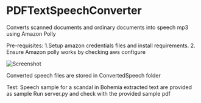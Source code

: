 # PDFTextSpeechConverter
Converts scanned documents and ordinary documents into speech mp3 using Amazon Polly

Pre-requisites:
1.Setup amazon credentials files and install requirements.
2. Ensure Amazon polly works by checking aws configure 

![Screenshot](https://github.com/vijayengineer/PDFTextSpeechConverter/blob/main/assets/Screenshot%202020-12-30%20at%2017.51.39.png)

Converted speech files are stored in ConvertedSpeech folder

Test:
Speech sample for a scandal in Bohemia extracted text are provided as sample
Run server.py and check with the provided sample pdf


